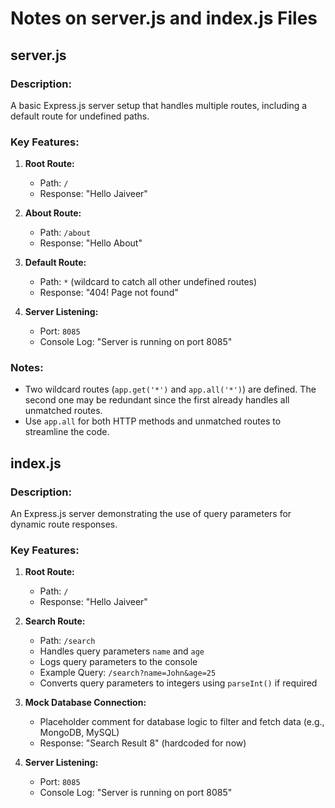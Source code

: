 # Notes on server.js and index.js Files

## server.js

### Description:
A basic Express.js server setup that handles multiple routes, including a default route for undefined paths.

### Key Features:
1. **Root Route:**
   - Path: `/`
   - Response: "Hello Jaiveer"

2. **About Route:**
   - Path: `/about`
   - Response: "Hello About"

3. **Default Route:**
   - Path: `*` (wildcard to catch all other undefined routes)
   - Response: "404! Page not found"

4. **Server Listening:**
   - Port: `8085`
   - Console Log: "Server is running on port 8085"

### Notes:
- Two wildcard routes (`app.get('*')` and `app.all('*')`) are defined. The second one may be redundant since the first already handles all unmatched routes.
- Use `app.all` for both HTTP methods and unmatched routes to streamline the code.

## index.js

### Description:
An Express.js server demonstrating the use of query parameters for dynamic route responses.

### Key Features:
1. **Root Route:**
   - Path: `/`
   - Response: "Hello Jaiveer"

2. **Search Route:**
   - Path: `/search`
   - Handles query parameters `name` and `age`
   - Logs query parameters to the console
   - Example Query: `/search?name=John&age=25`
   - Converts query parameters to integers using `parseInt()` if required

3. **Mock Database Connection:**
   - Placeholder comment for database logic to filter and fetch data (e.g., MongoDB, MySQL)
   - Response: "Search Result 8" (hardcoded for now)

4. **Server Listening:**
   - Port: `8085`
   - Console Log: "Server is running on port 8085"



